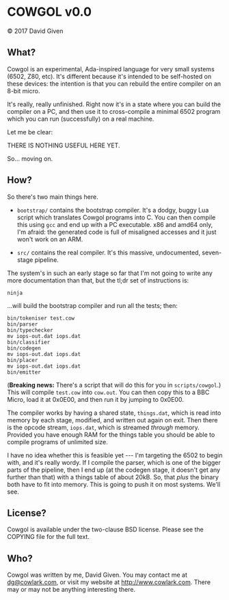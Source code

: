 COWGOL v0.0
===========

© 2017 David Given


What?
-----

Cowgol is an experimental, Ada-inspired language for very small systems
(6502, Z80, etc). It's different because it's intended to be self-hosted on
these devices: the intention is that you can rebuild the entire compiler on
an 8-bit micro.

It's really, really unfinished. Right now it's in a state where you can build
the compiler on a PC, and then use it to cross-compile a minimal 6502 program
which you can run (successfully) on a real machine.

Let me be clear:

THERE IS NOTHING USEFUL HERE YET.

So... moving on.


How?
----

So there's two main things here.

- `bootstrap/` contains the bootstrap compiler. It's a dodgy, buggy Lua
  script which translates Cowgol programs into C. You can then compile this
  using `gcc` and end up with a PC executable. x86 and amd64 only, I'm
  afraid: the generated code is full of misaligned accesses and it just won't
  work on an ARM.

- `src/` contains the real compiler. It's this massive, undocumented, seven-
  stage pipeline.

The system's in such an early stage so far that I'm not going to write any
more documentation than that, but the tl;dr set of instructions is:

    ninja

...will build the bootstrap compiler and run all the tests; then:

    bin/tokeniser test.cow
    bin/parser
    bin/typechecker
    mv iops-out.dat iops.dat
    bin/classifier
    bin/codegen
    mv iops-out.dat iops.dat
    bin/placer
    mv iops-out.dat iops.dat
    bin/emitter

(**Breaking news:** There's a script that will do this for you in
`scripts/cowgol`.) This will compile `test.cow` into `cow.out`. You can then
copy this to a BBC Micro, load it at 0x0E00, and then run it by jumping to
0x0E00.

The compiler works by having a shared state, `things.dat`, which is read into
memory by each stage, modified, and written out again on exit. Then there is
the opcode stream, `iops.dat`, which is streamed _through_ memory. Provided
you have enough RAM for the things table you should be able to compile
programs of unlimited size.

I have no idea whether this is feasible yet --- I'm targeting the 6502 to
begin with, and it's really wordy. If I compile the parser, which is one of
the bigger parts of the pipeline, then I end up (at the codegen stage, it
doesn't get any further than that) with a things table of about 20kB. So,
that _plus_ the binary both have to fit into memory. This is going to push it
on most systems. We'll see.


License?
--------

Cowgol is available under the two-clause BSD license. Please see the COPYING
file for the full text.


Who?
----

Cowgol was written by me, David Given. You may contact me at dg@cowlark.com,
or visit my website at http://www.cowlark.com. There may or may not be
anything interesting there.
